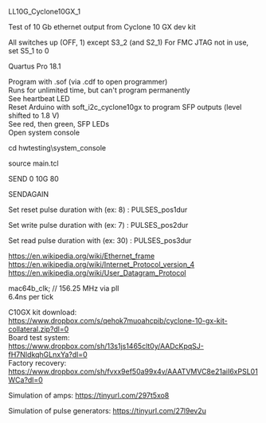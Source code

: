 LL10G_Cyclone10GX_1

Test of 10 Gb ethernet output from Cyclone 10 GX dev kit

All switches up (OFF, 1) except S3_2 (and S2_1)
For FMC JTAG not in use, set S5_1 to 0

Quartus Pro 18.1

Program with .sof (via .cdf to open programmer)<br>
Runs for unlimited time, but can't program permanently<br>
See heartbeat LED<br>
Reset Arduino with soft_i2c_cyclone10gx to program SFP outputs (level shifted to 1.8 V)<br>
See red, then green, SFP LEDs<br>
Open system console<br>

 cd hwtesting\\system_console
 
 source main.tcl
 
 SEND 0 10G 80
 
 SENDAGAIN

Set reset pulse duration with (ex: 8) :
 PULSES_pos1dur <duration>

Set write pulse duration with (ex: 7) :
 PULSES_pos2dur <duration>

Set read pulse duration with (ex: 30) :
 PULSES_pos3dur <duration>

https://en.wikipedia.org/wiki/Ethernet_frame <br>
https://en.wikipedia.org/wiki/Internet_Protocol_version_4 <br>
https://en.wikipedia.org/wiki/User_Datagram_Protocol <br>

mac64b_clk; // 156.25 MHz via pll<br>
6.4ns per tick<br>

C10GX kit download: https://www.dropbox.com/s/qehok7muoahcpib/cyclone-10-gx-kit-collateral.zip?dl=0 <br>
  Board test system: https://www.dropbox.com/sh/13s1js1465clt0y/AADcKpqSJ-fH7NIdkqhGLnxYa?dl=0 <br>
  Factory recovery: https://www.dropbox.com/sh/fvxx9ef50a99x4v/AAATVMVC8e21aiI6xPSL01WCa?dl=0 <br>

Simulation of amps: 
https://tinyurl.com/297t5xo8

Simulation of pulse generators:
https://tinyurl.com/27l9ev2u



